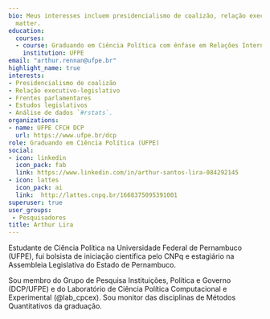 ```yaml
---
bio: Meus interesses incluem presidencialismo de coalizão, relação executivo-legislativo, frentes parlamentares, estudos legislativos e análise de dados.
  matter.
education:
  courses:
  - course: Graduando em Ciência Política com ênfase em Relações Internacionais
    institution: UFPE
email: "arthur.rennan@ufpe.br"
highlight_name: true
interests:
- Presidencialismo de coalizão 
- Relação executivo-legislativo 
- Frentes parlamentares
- Estudos legislativos 
- Análise de dados `#rstats`.
organizations:
- name: UFPE CFCH DCP
  url: https://www.ufpe.br/dcp
role: Graduando em Ciência Política (UFPE)
social:
- icon: linkedin
  icon_pack: fab
  link: https://www.linkedin.com/in/arthur-santos-lira-084292145
- icon: lattes
  icon_pack: ai
  link:  http://lattes.cnpq.br/1668375095391001
superuser: true
user_groups:
 - Pesquisadores
title: Arthur Lira
---
```


Estudante de Ciência Política na Universidade Federal de Pernambuco (UFPE), fui bolsista de iniciação científica pelo CNPq e estagiário na Assembleia Legislativa do Estado de Pernambuco. 

Sou membro do Grupo de Pesquisa Instituições, Política e Governo (DCP/UFPE) e do Laboratório de Ciência Política Computacional e Experimental (@lab_cpcex). Sou monitor das disciplinas de Métodos Quantitativos da graduação.
